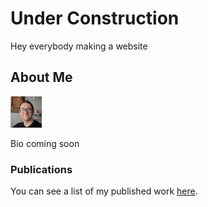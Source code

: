 # Under Construction

Hey everybody making a website

## About Me

<img src="me.png" width="50" height="50">

Bio coming soon

### Publications

You can see a list of my published work [here](papers.md).
